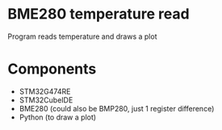 # BME280 temperature read

Program reads temperature and draws a plot

# Components

- STM32G474RE
- STM32CubeIDE
- BME280 (could also be BMP280, just 1 register difference)
- Python (to draw a plot)
